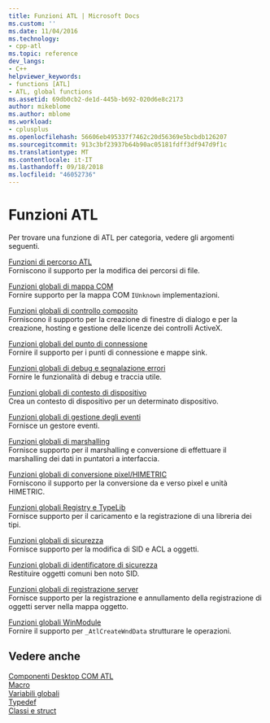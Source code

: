 ```yaml
---
title: Funzioni ATL | Microsoft Docs
ms.custom: ''
ms.date: 11/04/2016
ms.technology:
- cpp-atl
ms.topic: reference
dev_langs:
- C++
helpviewer_keywords:
- functions [ATL]
- ATL, global functions
ms.assetid: 69db0cb2-de1d-445b-b692-020d6e8c2173
author: mikeblome
ms.author: mblome
ms.workload:
- cplusplus
ms.openlocfilehash: 56606eb495337f7462c20d56369e5bcbdb126207
ms.sourcegitcommit: 913c3bf23937b64b90ac05181fdff3df947d9f1c
ms.translationtype: MT
ms.contentlocale: it-IT
ms.lasthandoff: 09/18/2018
ms.locfileid: "46052736"
---
```

# <a name="atl-functions"></a>Funzioni ATL

Per trovare una funzione di ATL per categoria, vedere gli argomenti seguenti.

[Funzioni di percorso ATL](../../atl/reference/com-map-global-functions.md)<br/>
Forniscono il supporto per la modifica dei percorsi di file.

[Funzioni globali di mappa COM](../../atl/reference/com-map-global-functions.md)<br/>
Fornire supporto per la mappa COM `IUnknown` implementazioni.

[Funzioni globali di controllo composito](../../atl/reference/composite-control-global-functions.md)<br/>
Forniscono il supporto per la creazione di finestre di dialogo e per la creazione, hosting e gestione delle licenze dei controlli ActiveX.

[Funzioni globali del punto di connessione](../../atl/reference/connection-point-global-functions.md)<br/>
Fornire il supporto per i punti di connessione e mappe sink.

[Funzioni globali di debug e segnalazione errori](../../atl/reference/debugging-and-error-reporting-global-functions.md)<br/>
Fornire le funzionalità di debug e traccia utile.

[Funzioni globali di contesto di dispositivo](../../atl/reference/device-context-global-functions.md)<br/>
Crea un contesto di dispositivo per un determinato dispositivo.

[Funzioni globali di gestione degli eventi](../../atl/reference/event-handling-global-functions.md)<br/>
Fornisce un gestore eventi.

[Funzioni globali di marshalling](../../atl/reference/marshaling-global-functions.md)<br/>
Fornisce supporto per il marshalling e conversione di effettuare il marshalling dei dati in puntatori a interfaccia.

[Funzioni globali di conversione pixel/HIMETRIC](../../atl/reference/pixel-himetric-conversion-global-functions.md)<br/>
Forniscono il supporto per la conversione da e verso pixel e unità HIMETRIC.

[Funzioni globali Registry e TypeLib](../../atl/reference/registry-and-typelib-global-functions.md)<br/>
Fornisce supporto per il caricamento e la registrazione di una libreria dei tipi.

[Funzioni globali di sicurezza](../../atl/reference/security-global-functions.md)<br/>
Fornisce supporto per la modifica di SID e ACL a oggetti.

[Funzioni globali di identificatore di sicurezza](../../atl/reference/security-identifier-global-functions.md)<br/>
Restituire oggetti comuni ben noto SID.

[Funzioni globali di registrazione server](../../atl/reference/server-registration-global-functions.md)<br/>
Fornisce supporto per la registrazione e annullamento della registrazione di oggetti server nella mappa oggetto.

[Funzioni globali WinModule](../../atl/reference/winmodule-global-functions.md)<br/>
Fornire il supporto per `_AtlCreateWndData` strutturare le operazioni.

## <a name="see-also"></a>Vedere anche

[Componenti Desktop COM ATL](../../atl/atl-com-desktop-components.md)<br/>
[Macro](../../atl/reference/atl-macros.md)<br/>
[Variabili globali](../../atl/reference/atl-global-variables.md)<br/>
[Typedef](../../atl/reference/atl-typedefs.md)<br/>
[Classi e struct](../../atl/reference/atl-classes.md)
